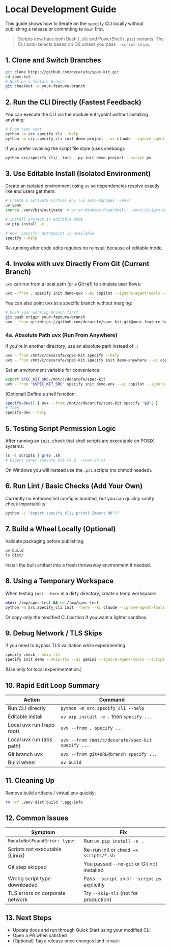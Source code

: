 # Local Development Guide

This guide shows how to iterate on the `specify` CLI locally without publishing a release or committing to `main` first.

> Scripts now have both Bash (`.sh`) and PowerShell (`.ps1`) variants. The CLI auto-selects based on OS unless you pass `--script sh|ps`.

## 1. Clone and Switch Branches

```bash
git clone https://github.com/decarufe/spec-kit.git
cd spec-kit
# Work on a feature branch
git checkout -b your-feature-branch
```

## 2. Run the CLI Directly (Fastest Feedback)

You can execute the CLI via the module entrypoint without installing anything:

```bash
# From repo root
python -m src.specify_cli --help
python -m src.specify_cli init demo-project --ai claude --ignore-agent-tools --script sh
```

If you prefer invoking the script file style (uses shebang):

```bash
python src/specify_cli/__init__.py init demo-project --script ps
```

## 3. Use Editable Install (Isolated Environment)

Create an isolated environment using `uv` so dependencies resolve exactly like end users get them:

```bash
# Create & activate virtual env (uv auto-manages .venv)
uv venv
source .venv/bin/activate  # or on Windows PowerShell: .venv\Scripts\Activate.ps1

# Install project in editable mode
uv pip install -e .

# Now 'specify' entrypoint is available
specify --help
```

Re-running after code edits requires no reinstall because of editable mode.

## 4. Invoke with uvx Directly From Git (Current Branch)

`uvx` can run from a local path (or a Git ref) to simulate user flows:

```bash
uvx --from . specify init demo-uvx --ai copilot --ignore-agent-tools --script sh
```

You can also point uvx at a specific branch without merging:

```bash
# Push your working branch first
git push origin your-feature-branch
uvx --from git+https://github.com/decarufe/spec-kit.git@your-feature-branch specify init demo-branch-test --script ps
```

### 4a. Absolute Path uvx (Run From Anywhere)

If you're in another directory, use an absolute path instead of `.`:

```bash
uvx --from /mnt/c/decarufe/spec-kit specify --help
uvx --from /mnt/c/decarufe/spec-kit specify init demo-anywhere --ai copilot --ignore-agent-tools --script sh
```

Set an environment variable for convenience:
```bash
export SPEC_KIT_SRC=/mnt/c/decarufe/spec-kit
uvx --from "$SPEC_KIT_SRC" specify init demo-env --ai copilot --ignore-agent-tools --script ps
```

(Optional) Define a shell function:
```bash
specify-dev() { uvx --from /mnt/c/decarufe/spec-kit specify "$@"; }
# Then
specify-dev --help
```

## 5. Testing Script Permission Logic

After running an `init`, check that shell scripts are executable on POSIX systems:

```bash
ls -l scripts | grep .sh
# Expect owner execute bit (e.g. -rwxr-xr-x)
```
On Windows you will instead use the `.ps1` scripts (no chmod needed).

## 6. Run Lint / Basic Checks (Add Your Own)

Currently no enforced lint config is bundled, but you can quickly sanity check importability:
```bash
python -c "import specify_cli; print('Import OK')"
```

## 7. Build a Wheel Locally (Optional)

Validate packaging before publishing:

```bash
uv build
ls dist/
```
Install the built artifact into a fresh throwaway environment if needed.

## 8. Using a Temporary Workspace

When testing `init --here` in a dirty directory, create a temp workspace:

```bash
mkdir /tmp/spec-test && cd /tmp/spec-test
python -m src.specify_cli init --here --ai claude --ignore-agent-tools --script sh  # if repo copied here
```
Or copy only the modified CLI portion if you want a lighter sandbox.

## 9. Debug Network / TLS Skips

If you need to bypass TLS validation while experimenting:

```bash
specify check --skip-tls
specify init demo --skip-tls --ai gemini --ignore-agent-tools --script ps
```
(Use only for local experimentation.)

## 10. Rapid Edit Loop Summary

| Action | Command |
|--------|---------|
| Run CLI directly | `python -m src.specify_cli --help` |
| Editable install | `uv pip install -e .` then `specify ...` |
| Local uvx run (repo root) | `uvx --from . specify ...` |
| Local uvx run (abs path) | `uvx --from /mnt/c/decarufe/spec-kit specify ...` |
| Git branch uvx | `uvx --from git+URL@branch specify ...` |
| Build wheel | `uv build` |

## 11. Cleaning Up

Remove build artifacts / virtual env quickly:
```bash
rm -rf .venv dist build *.egg-info
```

## 12. Common Issues

| Symptom | Fix |
|---------|-----|
| `ModuleNotFoundError: typer` | Run `uv pip install -e .` |
| Scripts not executable (Linux) | Re-run init or `chmod +x scripts/*.sh` |
| Git step skipped | You passed `--no-git` or Git not installed |
| Wrong script type downloaded | Pass `--script sh` or `--script ps` explicitly |
| TLS errors on corporate network | Try `--skip-tls` (not for production) |

## 13. Next Steps

- Update docs and run through Quick Start using your modified CLI
- Open a PR when satisfied
- (Optional) Tag a release once changes land in `main`

